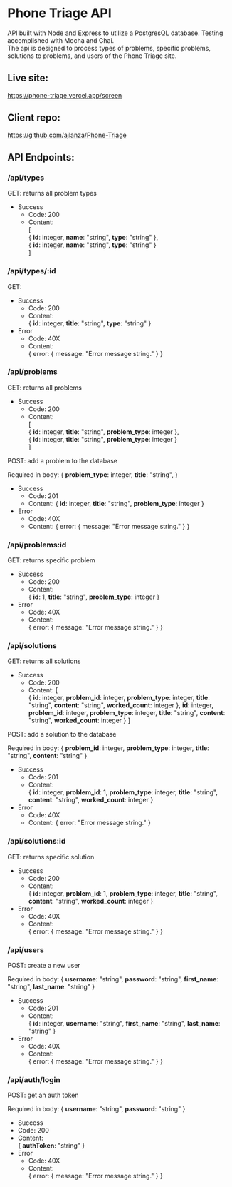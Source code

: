 # Phone Triage API

API built with Node and Express to utilize a PostgresQL database.
Testing accomplished with Mocha and Chai.  
The api is designed to process types of problems, specific problems, solutions to problems, and users of the Phone Triage site.

## Live site:  
https://phone-triage.vercel.app/screen

## Client repo:
https://github.com/ajlanza/Phone-Triage

## API Endpoints:


### /api/types
GET: returns all problem types
* Success 
  * Code: 200
  * Content:  
        [  
                { **id**: integer, **name**: "string", **type**: "string" },  
                { **id**: integer, **name**: "string", **type**: "string" }  
        ]

### /api/types/:id
GET: 
* Success 
  * Code: 200
  * Content:  
  { **id**: integer, **title**: "string", **type**: "string" }
* Error
  * Code: 40X
  * Content:  
  { error: { message: "Error message string." } }
   
### /api/problems
GET: returns all problems
* Success 
  * Code: 200
  * Content:  
  [  
  { **id**: integer, **title**: "string", **problem_type**: integer },  
  { **id**: integer, **title**: "string", **problem_type**: integer }  
  ]

POST: add a problem to the database

Required in body:
 { 
 **problem_type**: integer,
 **title**: "string",
 }
 
* Success
  * Code: 201
  * Content:
  { **id**: integer, **title**: "string", **problem_type**: integer }
* Error
  * Code: 40X
  * Content: 
    { error: { message: "Error message string." } }

### /api/problems:id
GET: returns specific problem
* Success 
  * Code: 200
  * Content:  
  { **id**: 1, **title**: "string", **problem_type**: integer }
* Error
  * Code: 40X
  * Content:  
  { error: { message: "Error message string." } }

### /api/solutions
GET: returns all solutions
* Success
  * Code: 200
  * Content: 
  [  
    {
    **id**: integer,
    **problem_id**: integer,
    **problem_type**: integer,
    **title**: "string",
    **content**: "string",
    **worked_count**: integer
    },
    **id**: integer,
    **problem_id**: integer,
    **problem_type**: integer,
    **title**: "string",
    **content**: "string",
    **worked_count**: integer
    }
    ]

POST: add a solution to the database

Required in body:
 { 
 **problem_id**: integer,
 **problem_type**: integer,
 **title**: "string",
 **content**: "string"
 }
 
* Success
  * Code: 201
  * Content:  
  {
    **id**: integer,
    **problem_id**: 1,
    **problem_type**: integer,
    **title**: "string",
    **content**: "string",
    **worked_count**: integer
  }
* Error
  * Code: 40X
  * Content: 
    { error: "Error message string." }

### /api/solutions:id
GET: returns specific solution
* Success 
  * Code: 200
  * Content:  
  {
    **id**: integer,
    **problem_id**: 1,
    **problem_type**: integer,
    **title**: "string",
    **content**: "string",
    **worked_count**: integer
  }
* Error
  * Code: 40X
  * Content:  
  { error: { message: "Error message string." } }

### /api/users

POST: create a new user

Required in body:
 { 
 **username**: "string",
 **password**: "string",
 **first_name**: "string",
 **last_name**: "string"
 }
 
* Success 
  * Code: 201
  * Content:  
  {
    **id**: integer,
    **username**: "string",
    **first_name**: "string",
    **last_name**: "string"
  }
* Error
  * Code: 40X
  * Content:  
  { error: { message: "Error message string." } }
  
 ### /api/auth/login
 POST: get an auth token
 
 Required in body:
 { 
 **username**: "string",
 **password**: "string"
 }
 
 * Success 
  * Code: 200
  * Content:  
  {
    **authToken**: "string"
  }
* Error
  * Code: 40X
  * Content:  
  { error: { message: "Error message string." } }

